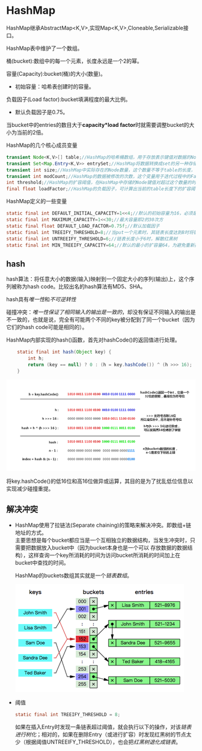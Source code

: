 # HashMap  
HashMap继承AbstractMap<K,V>,实现Map<K,V>,Cloneable,Serializable接口。  

HashMap表中维护了一个数组。

桶(bucket):数组中的每一个元素，长度永远是一个2的幂。

容量(Capacity):bucket(桶)的大小(数量)。

  - 初始容量：哈希表创建时的容量。

负载因子(Load factor):bucket填满程度的最大比例。

  - 默认负载因子是0.75。

当bucket中的entries的数目大于**capacity*load factor**时就需要调整bucket的大小为当前的2倍。

HashMap的几个核心成员变量
```java
transient Node<K,V>[] table;//HashMap的哈希桶数组，用于存放表示键值对数据的Node元素。
transient Set<Map.Entry<K,V>> entrySet;//HashMap将数据转换成set的另一种存储形式，这个变量主要用于迭代功能。
transient int size;//HashMap中实际存在的Node数量，这个数量不等于table的长度，甚至可能大于它，因为在table的每个节点上是一个链表（或RBT）结构。
transient int modCount;//HashMap的数据被修改的次数，这个变量用于迭代过程中的Fail-Fast机制，其存在的意义在于保证发生了线程安全问题时，能及时的发现（操作前备份的count和当前modCount不相等）并抛出异常终止操作。
int threshold;//HashMap的扩容阈值，在HashMap中存储的Node键值对超过这个数量的时，自动扩容容量为原理的二倍。
final float loadFactor;//HashMap的负载因子，可计算出当前的table长度下的扩容阈值:threshold=loadFactor*table.length
```

HashMap定义的一些变量
```java
static final int DEFAULT_INITIAL_CAPACITY=1<<4;//默认的初始容量为16，必须是2的幂次
static final int MAXIMUM_CAPACITY=1<<30;//最大容量即2的30次方
static final float DEFAULT_LOAD_FACTOR=0.75f;//默认加载因子
static final int TREEIFY_THRESHOLD=8;//当put一个元素时，其链表长度达到8时将链表转换为红黑树
static final int UNTREEIFY_THRESHOLD=6;//链表长度小于6时，解散红黑树
static final int MIN_TREEIFY_CAPACITY=64;//默认的最小的扩容量64，为避免重新扩容冲突，至少为4*TREEIFY_THRESHOLD=32,即默认初始值容量的两倍。
```

## hash

hash算法：将任意大小的数据(输入)映射到一个固定大小的序列(输出)上，这个序列被称为hash code。比较出名的hash算法有MD5、SHA。

hash具有*唯一性*和*不可逆转性*

碰撞冲突：*唯一性保证了相同输入的输出是一致的*，却没有保证不同输入的输出是不一致的，也就是说，完全有可能两个不同的key被分配到了同一个bucket（因为它们的hash code可能是相同的）。

HashMap内部实现的hash()函数，首先对hashCode()的返回值进行处理。
```java
    static final int hash(Object key) {
        int h;
        return (key == null) ? 0 : (h = key.hashCode()) ^ (h >>> 16);
    }
```
![hash的实现过程](img/hash.jpg)  

将key.hashCode()的低16位和高16位做异或运算，其目的是为了扰乱低位信息以实现减少碰撞重提。

## 解决冲突

- HashMap使用了拉链法(Separate chaining)的策略来解决冲突。即数组+链地址的方式。  
  主要思想是每个bucket都应当是一个互相独立的数据结构，当发生冲突时，只需要把数据放入bucket中（因为bucket本身也是一个可以  存放数据的数据结构），这样查询一个key所消耗的时间为访问bucket所消耗的时间加上在bucket中查找的时间。
  
  HashMap的buckets数组其实就是一个*链表数组*。
  
  ![buckets](img/buckets.png)

- 阈值  
  
  ```java
  static final int TREEIFY_THRESHOLD = 8;
  ```

  如果在插入Entry时发现一条链表超过阈值，就会执行以下的操作，对该*链表进行树化*；相对的，如果在删除Entry（或进行扩容）时发现红黑树的节点太少（根据阈值UNTREEIFY_THRESHOLD），也会把*红黑树退化成链表*。

